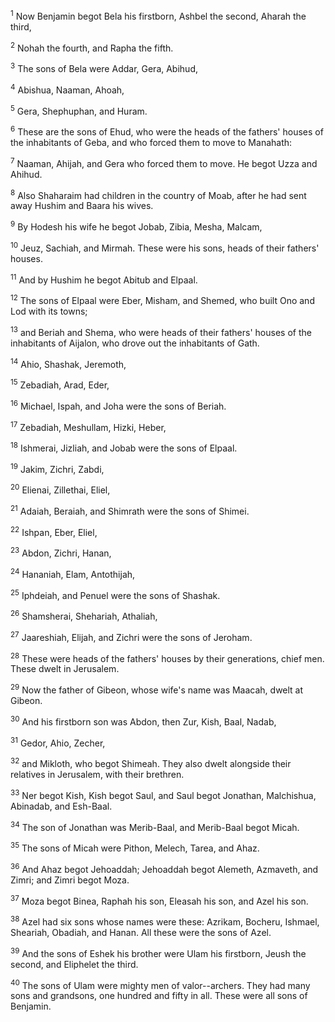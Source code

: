 <sup>1</sup> 
Now Benjamin begot Bela his firstborn, Ashbel the second, Aharah the third, 

<sup>2</sup> 
Nohah the fourth, and Rapha the fifth. 

<sup>3</sup> 
The sons of Bela were Addar, Gera, Abihud, 

<sup>4</sup> 
Abishua, Naaman, Ahoah, 

<sup>5</sup> 
Gera, Shephuphan, and Huram. 

<sup>6</sup> 
These are the sons of Ehud, who were the heads of the fathers' houses of the inhabitants of Geba, and who forced them to move to Manahath: 

<sup>7</sup> 
Naaman, Ahijah, and Gera who forced them to move. He begot Uzza and Ahihud. 

<sup>8</sup> 
Also Shaharaim had children in the country of Moab, after he had sent away Hushim and Baara his wives. 

<sup>9</sup> 
By Hodesh his wife he begot Jobab, Zibia, Mesha, Malcam, 

<sup>10</sup> 
Jeuz, Sachiah, and Mirmah. These were his sons, heads of their fathers' houses. 

<sup>11</sup> 
And by Hushim he begot Abitub and Elpaal. 

<sup>12</sup> 
The sons of Elpaal were Eber, Misham, and Shemed, who built Ono and Lod with its towns; 

<sup>13</sup> 
and Beriah and Shema, who were heads of their fathers' houses of the inhabitants of Aijalon, who drove out the inhabitants of Gath. 

<sup>14</sup> 
Ahio, Shashak, Jeremoth, 

<sup>15</sup> 
Zebadiah, Arad, Eder, 

<sup>16</sup> 
Michael, Ispah, and Joha were the sons of Beriah. 

<sup>17</sup> 
Zebadiah, Meshullam, Hizki, Heber, 

<sup>18</sup> 
Ishmerai, Jizliah, and Jobab were the sons of Elpaal. 

<sup>19</sup> 
Jakim, Zichri, Zabdi, 

<sup>20</sup> 
Elienai, Zillethai, Eliel, 

<sup>21</sup> 
Adaiah, Beraiah, and Shimrath were the sons of Shimei. 

<sup>22</sup> 
Ishpan, Eber, Eliel, 

<sup>23</sup> 
Abdon, Zichri, Hanan, 

<sup>24</sup> 
Hananiah, Elam, Antothijah, 

<sup>25</sup> 
Iphdeiah, and Penuel were the sons of Shashak. 

<sup>26</sup> 
Shamsherai, Shehariah, Athaliah, 

<sup>27</sup> 
Jaareshiah, Elijah, and Zichri were the sons of Jeroham. 

<sup>28</sup> 
These were heads of the fathers' houses by their generations, chief men. These dwelt in Jerusalem. 

<sup>29</sup> 
Now the father of Gibeon, whose wife's name was Maacah, dwelt at Gibeon. 

<sup>30</sup> 
And his firstborn son was Abdon, then Zur, Kish, Baal, Nadab, 

<sup>31</sup> 
Gedor, Ahio, Zecher, 

<sup>32</sup> 
and Mikloth, who begot Shimeah. They also dwelt alongside their relatives in Jerusalem, with their brethren. 

<sup>33</sup> 
Ner begot Kish, Kish begot Saul, and Saul begot Jonathan, Malchishua, Abinadab, and Esh-Baal. 

<sup>34</sup> 
The son of Jonathan was Merib-Baal, and Merib-Baal begot Micah. 

<sup>35</sup> 
The sons of Micah were Pithon, Melech, Tarea, and Ahaz. 

<sup>36</sup> 
And Ahaz begot Jehoaddah; Jehoaddah begot Alemeth, Azmaveth, and Zimri; and Zimri begot Moza. 

<sup>37</sup> 
Moza begot Binea, Raphah his son, Eleasah his son, and Azel his son. 

<sup>38</sup> 
Azel had six sons whose names were these: Azrikam, Bocheru, Ishmael, Sheariah, Obadiah, and Hanan. All these were the sons of Azel. 

<sup>39</sup> 
And the sons of Eshek his brother were Ulam his firstborn, Jeush the second, and Eliphelet the third. 

<sup>40</sup> 
The sons of Ulam were mighty men of valor--archers. They had many sons and grandsons, one hundred and fifty in all. These were all sons of Benjamin.